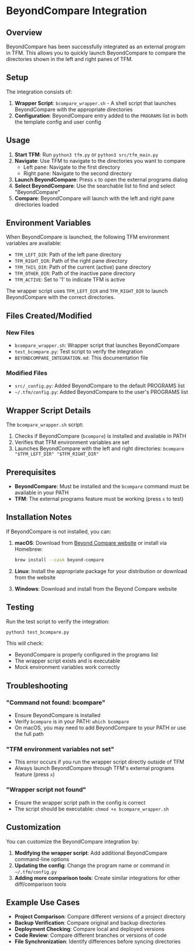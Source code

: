 # BeyondCompare Integration

## Overview

BeyondCompare has been successfully integrated as an external program in TFM. This allows you to quickly launch BeyondCompare to compare the directories shown in the left and right panes of TFM.

## Setup

The integration consists of:

1. **Wrapper Script**: `bcompare_wrapper.sh` - A shell script that launches BeyondCompare with the appropriate directories
2. **Configuration**: BeyondCompare entry added to the `PROGRAMS` list in both the template config and user config

## Usage

1. **Start TFM**: Run `python3 tfm.py` or `python3 src/tfm_main.py`
2. **Navigate**: Use TFM to navigate to the directories you want to compare
   - Left pane: Navigate to the first directory
   - Right pane: Navigate to the second directory
3. **Launch BeyondCompare**: Press `x` to open the external programs dialog
4. **Select BeyondCompare**: Use the searchable list to find and select "BeyondCompare"
5. **Compare**: BeyondCompare will launch with the left and right pane directories loaded

## Environment Variables

When BeyondCompare is launched, the following TFM environment variables are available:

- `TFM_LEFT_DIR`: Path of the left pane directory
- `TFM_RIGHT_DIR`: Path of the right pane directory
- `TFM_THIS_DIR`: Path of the current (active) pane directory
- `TFM_OTHER_DIR`: Path of the inactive pane directory
- `TFM_ACTIVE`: Set to '1' to indicate TFM is active

The wrapper script uses `TFM_LEFT_DIR` and `TFM_RIGHT_DIR` to launch BeyondCompare with the correct directories.

## Files Created/Modified

### New Files
- `bcompare_wrapper.sh`: Wrapper script that launches BeyondCompare
- `test_bcompare.py`: Test script to verify the integration
- `BEYONDCOMPARE_INTEGRATION.md`: This documentation file

### Modified Files
- `src/_config.py`: Added BeyondCompare to the default PROGRAMS list
- `~/.tfm/config.py`: Added BeyondCompare to the user's PROGRAMS list

## Wrapper Script Details

The `bcompare_wrapper.sh` script:

1. Checks if BeyondCompare (`bcompare`) is installed and available in PATH
2. Verifies that TFM environment variables are set
3. Launches BeyondCompare with the left and right directories: `bcompare "$TFM_LEFT_DIR" "$TFM_RIGHT_DIR"`

## Prerequisites

- **BeyondCompare**: Must be installed and the `bcompare` command must be available in your PATH
- **TFM**: The external programs feature must be working (press `x` to test)

## Installation Notes

If BeyondCompare is not installed, you can:

1. **macOS**: Download from [Beyond Compare website](https://www.scootersoftware.com/) or install via Homebrew:
   ```bash
   brew install --cask beyond-compare
   ```

2. **Linux**: Install the appropriate package for your distribution or download from the website

3. **Windows**: Download and install from the Beyond Compare website

## Testing

Run the test script to verify the integration:

```bash
python3 test_bcompare.py
```

This will check:
- BeyondCompare is properly configured in the programs list
- The wrapper script exists and is executable
- Mock environment variables work correctly

## Troubleshooting

### "Command not found: bcompare"
- Ensure BeyondCompare is installed
- Verify `bcompare` is in your PATH: `which bcompare`
- On macOS, you may need to add BeyondCompare to your PATH or use the full path

### "TFM environment variables not set"
- This error occurs if you run the wrapper script directly outside of TFM
- Always launch BeyondCompare through TFM's external programs feature (press `x`)

### "Wrapper script not found"
- Ensure the wrapper script path in the config is correct
- The script should be executable: `chmod +x bcompare_wrapper.sh`

## Customization

You can customize the BeyondCompare integration by:

1. **Modifying the wrapper script**: Add additional BeyondCompare command-line options
2. **Updating the config**: Change the program name or command in `~/.tfm/config.py`
3. **Adding more comparison tools**: Create similar integrations for other diff/comparison tools

## Example Use Cases

- **Project Comparison**: Compare different versions of a project directory
- **Backup Verification**: Compare original and backup directories
- **Deployment Checking**: Compare local and deployed versions
- **Code Review**: Compare different branches or versions of code
- **File Synchronization**: Identify differences before syncing directories